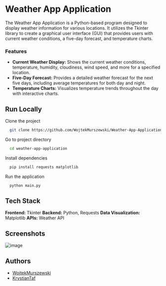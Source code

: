 # Weather App Application 
The Weather App Application is a Python-based program designed to display weather information for various locations. It utilizes the Tkinter library to create a graphical user interface (GUI) that provides users with current weather conditions, a five-day forecast, and temperature charts.

### Features 
- **Current Weather Display:** Shows the current weather conditions, temperature, humidity, cloudiness, wind speed, and more for a specified location.
- **Five-Day Forecast:** Provides a detailed weather forecast for the next five days, including average temperatures for both day and night.
- **Temperature Charts:** Visualizes temperature trends throughout the day with interactive charts.

## Run Locally

Clone the project

```bash
  git clone https://github.com/WojtekMurszewski/Weather-App-Application
```

Go to project directory

```bash
  cd weather-app-application
```

Install dependencies

```bash
  pip install requests matplotlib
```

Run the application

```bash
  python main.py
```

## Tech Stack

**Frontend:** Tkinter
**Backend:** Python, Requests
**Data Visualization:** Matplotlib
**APIs:** Weather API

## Screenshots

![image](https://github.com/WojtekMurszewski/Weather-App-Application/assets/92741257/5301a591-61f6-44af-aacf-d9b32249a6d0)

## Authors

- [WojtekMurszewski](https://www.github.com/WojciechMurszewski)
- [KrystianTaf](https://www.github.com/KrystianTaf)

